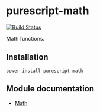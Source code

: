 # purescript-math

[![Build Status](https://travis-ci.org/purescript/purescript-math.svg?branch=master)](https://travis-ci.org/purescript/purescript-math)

Math functions.

## Installation

```
bower install purescript-math
```

## Module documentation

- [Math](docs/Math.md)
